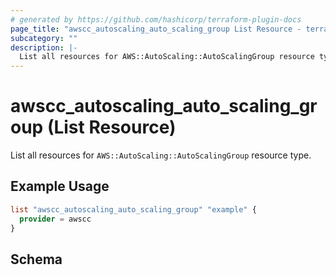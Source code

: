 ```yaml
---
# generated by https://github.com/hashicorp/terraform-plugin-docs
page_title: "awscc_autoscaling_auto_scaling_group List Resource - terraform-provider-awscc"
subcategory: ""
description: |-
  List all resources for AWS::AutoScaling::AutoScalingGroup resource type.
---
```


# awscc_autoscaling_auto_scaling_group (List Resource)

List all resources for `AWS::AutoScaling::AutoScalingGroup` resource type.

## Example Usage

```terraform
list "awscc_autoscaling_auto_scaling_group" "example" {
  provider = awscc
}
```

<!-- schema generated by tfplugindocs -->
## Schema
